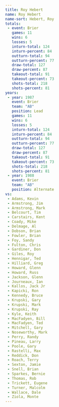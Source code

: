```yaml
---
title: Roy Hebert
name: Roy Hebert
name-sort: Hebert, Roy
totals:
 - event: Brier
   games: 11
   wins: 6
   losses: 5
   inturn-total: 124
   inturn-percent: 84
   outturn-total: 94
   outturn-percent: 77
   draw-total: 127
   draw-percent: 87
   takeout-total: 91
   takeout-percent: 73
   shots-total: 218
   shots-percent: 81
years:
 - year: 1987
   event: Brier
   team: "AB"
   position: Lead
   games: 11
   wins: 6
   losses: 5
   inturn-total: 124
   inturn-percent: 84
   outturn-total: 94
   outturn-percent: 77
   draw-total: 127
   draw-percent: 87
   takeout-total: 91
   takeout-percent: 73
   shots-total: 218
   shots-percent: 81
 - year: 1988
   event: Brier
   team: "AB"
   position: Alternate
vs:
 - Adams, Kevin
 - Armstrong, Jim
 - Armstrong, Mark
 - Belcourt, Tim
 - Carstairs, Kent
 - Coady, Mike
 - Delmage, Al
 - Dobson, Brian
 - Fowler, Brian
 - Foy, Sandy
 - Fulton, Chris
 - Gardiner, Don
 - Giles, Roy
 - Hennigar, Ted
 - Hilliard, Greg
 - Howard, Glenn
 - Howard, Russ
 - Jackson, Glenn
 - Journeaux, Ian
 - Kallos, Jack Jr
 - Kapicki, Ron
 - Kennedy, Bruce
 - Krupski, Gary
 - Krupski, Mark
 - Krupski, Ray
 - Kyle, Keith
 - MacFadyen, Bill
 - MacFadyen, Ted
 - Mitchell, Gary
 - Noseworthy, Mark
 - Perry, Randy
 - Pineau, Larry
 - Poole, Gary
 - Rastelli, Max
 - Reddick, Don
 - Roach, Terry
 - Sexton, Jamie
 - Snell, Brian
 - Sparkes, Bernie
 - Thomas, Rob
 - Trickett, Eugene
 - Turner, Malcolm
 - Wallace, Dale
 - Ziola, Monte
---
```

